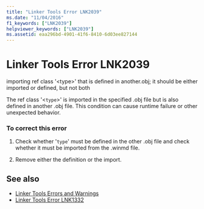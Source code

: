 ```yaml
---
title: "Linker Tools Error LNK2039"
ms.date: "11/04/2016"
f1_keywords: ["LNK2039"]
helpviewer_keywords: ["LNK2039"]
ms.assetid: eaa296bd-4901-41f6-8410-6d03ee827144
---
```

# Linker Tools Error LNK2039

importing ref class '\<type>' that is defined in another.obj; it should be either imported or defined, but not both

The ref class '<`type`>' is imported in the specified .obj file but is also defined in another .obj file. This condition can cause runtime failure or other unexpected behavior.

### To correct this error

1. Check whether '`type`' must be defined in the other .obj file and check whether it must be imported from the .winmd file.

1. Remove either the definition or the import.

## See also

- [Linker Tools Errors and Warnings](../../error-messages/tool-errors/linker-tools-errors-and-warnings.md)
- [Linker Tools Error LNK1332](../../error-messages/tool-errors/linker-tools-error-lnk1332.md)
